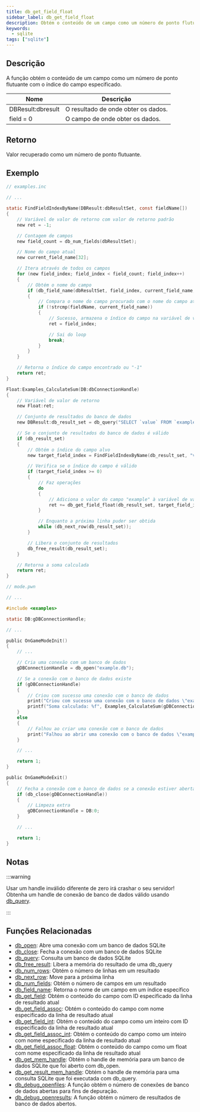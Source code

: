 ```yaml
---
title: db_get_field_float
sidebar_label: db_get_field_float
description: Obtém o conteúdo de um campo como um número de ponto flutuante com o índice do campo especificado.
keywords:
  - sqlite
tags: ["sqlite"]
---
```


<LowercaseNote />

## Descrição

A função obtém o conteúdo de um campo como um número de ponto flutuante com o índice do campo especificado.

| Nome              | Descrição                                |
| ----------------- | ---------------------------------------- |
| DBResult:dbresult | O resultado de onde obter os dados.     |
| field = 0         | O campo de onde obter os dados.         |

## Retorno

Valor recuperado como um número de ponto flutuante.

## Exemplo

```c
// examples.inc

// ...

static FindFieldIndexByName(DBResult:dbResultSet, const fieldName[])
{
    // Variável de valor de retorno com valor de retorno padrão
    new ret = -1;

    // Contagem de campos
    new field_count = db_num_fields(dbResultSet);

    // Nome do campo atual
    new current_field_name[32];

    // Itera através de todos os campos
    for (new field_index; field_index < field_count; field_index++)
    {
        // Obtém o nome do campo
        if (db_field_name(dbResultSet, field_index, current_field_name, sizeof current_field_name))
        {
            // Compara o nome do campo procurado com o nome do campo atual
            if (!strcmp(fieldName, current_field_name))
            {
                // Sucesso, armazena o índice do campo na variável de valor de retorno
                ret = field_index;

                // Sai do loop
                break;
            }
        }
    }

    // Retorna o índice do campo encontrado ou "-1"
    return ret;
}

Float:Examples_CalculateSum(DB:dbConnectionHandle)
{
    // Variável de valor de retorno
    new Float:ret;

    // Conjunto de resultados do banco de dados
    new DBResult:db_result_set = db_query("SELECT `value` FROM `examples`");

    // Se o conjunto de resultados do banco de dados é válido
    if (db_result_set)
    {
        // Obtém o índice do campo alvo
        new target_field_index = FindFieldIndexByName(db_result_set, "value");

        // Verifica se o índice do campo é válido
        if (target_field_index >= 0)
        {
            // Faz operações
            do
            {
                // Adiciona o valor do campo "example" à variável de valor de retorno
                ret += db_get_field_float(db_result_set, target_field_index);
            }

            // Enquanto a próxima linha puder ser obtida
            while (db_next_row(db_result_set));
        }

        // Libera o conjunto de resultados
        db_free_result(db_result_set);
    }

    // Retorna a soma calculada
    return ret;
}
```

```c
// mode.pwn

// ...

#include <examples>

static DB:gDBConnectionHandle;

// ...

public OnGameModeInit()
{
    // ...

    // Cria uma conexão com um banco de dados
    gDBConnectionHandle = db_open("example.db");

    // Se a conexão com o banco de dados existe
    if (gDBConnectionHandle)
    {
        // Criou com sucesso uma conexão com o banco de dados
        print("Criou com sucesso uma conexão com o banco de dados \"example.db\".");
        printf("Soma calculada: %f", Examples_CalculateSum(gDBConnectionHandle));
    }
    else
    {
        // Falhou ao criar uma conexão com o banco de dados
        print("Falhou ao abrir uma conexão com o banco de dados \"example.db\".");
    }

    // ...

    return 1;
}

public OnGameModeExit()
{
    // Fecha a conexão com o banco de dados se a conexão estiver aberta
    if (db_close(gDBConnectionHandle))
    {
        // Limpeza extra
        gDBConnectionHandle = DB:0;
    }

    // ...

    return 1;
}
```

## Notas

:::warning

Usar um handle inválido diferente de zero irá crashar o seu servidor! Obtenha um handle de conexão de banco de dados válido usando [db_query](db_query).

:::

## Funções Relacionadas

- [db_open](db_open): Abre uma conexão com um banco de dados SQLite
- [db_close](db_close): Fecha a conexão com um banco de dados SQLite
- [db_query](db_query): Consulta um banco de dados SQLite
- [db_free_result](db_free_result): Libera a memória do resultado de uma db_query
- [db_num_rows](db_num_rows): Obtém o número de linhas em um resultado
- [db_next_row](db_next_row): Move para a próxima linha
- [db_num_fields](db_num_fields): Obtém o número de campos em um resultado
- [db_field_name](db_field_name): Retorna o nome de um campo em um índice específico
- [db_get_field](db_get_field): Obtém o conteúdo do campo com ID especificado da linha de resultado atual
- [db_get_field_assoc](db_get_field_assoc): Obtém o conteúdo do campo com nome especificado da linha de resultado atual
- [db_get_field_int](db_get_field_int): Obtém o conteúdo do campo como um inteiro com ID especificado da linha de resultado atual
- [db_get_field_assoc_int](db_get_field_assoc_int): Obtém o conteúdo do campo como um inteiro com nome especificado da linha de resultado atual
- [db_get_field_assoc_float](db_get_field_assoc_float): Obtém o conteúdo do campo como um float com nome especificado da linha de resultado atual
- [db_get_mem_handle](db_get_mem_handle): Obtém o handle de memória para um banco de dados SQLite que foi aberto com db_open.
- [db_get_result_mem_handle](db_get_result_mem_handle): Obtém o handle de memória para uma consulta SQLite que foi executada com db_query.
- [db_debug_openfiles](db_debug_openfiles): A função obtém o número de conexões de banco de dados abertas para fins de depuração.
- [db_debug_openresults](db_debug_openresults): A função obtém o número de resultados de banco de dados abertos.